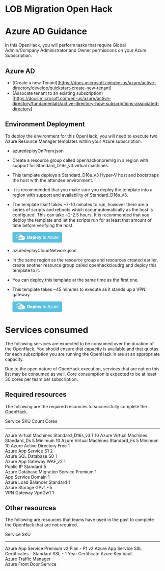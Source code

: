 # LOB Migration Open Hack


# Azure AD Guidance

In this OpenHack, you will perform tasks that require Global Admin/Company Administrator and Owner permissions on your Azure Subscription.

## Azure AD 

- (Create a new Tenant)[https://docs.microsoft.com/en-us/azure/active-directory/develop/quickstart-create-new-tenant]
- (Assocate tenant to an existing subscription)[https://docs.microsoft.com/en-us/azure/active-directory/fundamentals/active-directory-how-subscriptions-associated-directory]

## Environment Deployment

To deploy the environment for this OpenHack, you will need to execute two Azure Resource Manager templates within your Azure subscription.

- azuredeployOnPrem.json

-   Create a resource group called openhackonpremrg in a region with support for Standard\_D16s\_v3 virtual machines.

-   This template deploys a Standard\_D16s\_v3 Hyper-V host and bootstraps the host with the attendee environment.

-   It is recommended that you make sure you deploy the template into a region with support and availability of Standard\_D16s\_v3.

-   The template itself takes \~7-10 minutes to run, however there are a series of scripts and reboots which occur automatically as the host  is configured. This can take \~2-2.5 hours. It is recommended that you deploy the template and let the scripts run for at least that  amount of time before verifying the host.

    [![Deploy to Azure](OpenHack_BYOS-Migrationimages/media/image1.png)](https://portal.azure.com/#create/Microsoft.Template/uri/https%3A%2F%2Fopenhackguides.blob.core.windows.net%2Fmigration-open-hack-artifacts%2Farmtemplates%2FazuredeployOnPrem.json)


- azuredeployCloudNetwork.json

-   In the same region as the resource group and resources created
    earlier, create another resource group called openhackcloudrg and
    deploy this template to it.

-   You can deploy this template at the same time as the first one.

-   This template takes \~45 minutes to execute as it stands up a VPN
    gateway.

    [![Deploy to Azure](OpenHack_BYOS-Migrationimages/media/image1.png)](https://portal.azure.com/#create/Microsoft.Template/uri/https%3A%2F%2Fopenhackguides.blob.core.windows.net%2Fmigration-open-hack-artifacts%2Farmtemplates%2FazuredeployCloudNetwork.json)


# Services consumed

The following services are expected to be consumed over the duration of
the OpenHack. You should ensure that capacity is available and that
quotas for each subscription you are running the OpenHack in are at an
appropriate capacity.

Due to the open nature of OpenHack execution, services that are not on
this list may be consumed as well. Core consumption is expected to be at
least 30 cores per team per subscription.

## Required resources

The following are the required resources to successfully complete the
OpenHack.

  Service                            SKU                  Count   Cores
  ---------------------------------- -------------------- ------- ------------
  Azure Virtual Machines             Standard\_D16s\_v3   1       16
  Azure Virtual Machines             Standard\_Ds         5       Minimum 10
  Azure Virtual Machines             Standard\_Fs         5       Minimum 10
  Azure Active Directory             Free                 1       
  Azure App Service                  S1                   2       
  Azure SQL Database                 S0                   1       
  Azure App Gateway                  WAF\_v2              1       
  Public IP                          Standard             5       
  Azure Database Migration Service   Premium              1       
  App Service Domain                                      1       
  Azure Load Balancer                Standard             1       
  Azure Storage                      GPv1                 \~5     
  VPN Gateway                        VpnGw1               1       

## Other resources

The following are resources that teams have used in the past to complete
the OpenHack that are not required.

  Service                    SKU
  -------------------------- ------------------------------------------------------
  Azure App Service          Premium v2 Plan - P1 v2
  Azure App Service          SSL Certificates - Standard SSL - 1 Year Certificate
  Azure Key Vault            
  Azure Traffic Manager      
  Azure Front Door Service   
